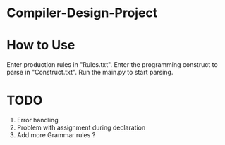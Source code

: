 # Compiler-Design-Project

# How to Use
Enter production rules in "Rules.txt".
Enter the programming construct to parse in "Construct.txt".
Run the main.py to start parsing.

# TODO
1. Error handling
2. Problem with assignment during declaration
3. Add more Grammar rules ?
